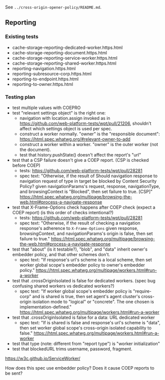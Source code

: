 See `../cross-origin-opener-policy/README.md`.

## Reporting

### Existing tests ###

- cache-storage-reporting-dedicated-worker.https.html
- cache-storage-reporting-document.https.html
- cache-storage-reporting-service-worker.https.html
- cache-storage-reporting-shared-worker.https.html
- reporting-navigation.https.html
- reporting-subresource-corp.https.html
- reporting-to-endpoint.https.html
- reporting-to-owner.https.html

### Testing plan ###

- test multiple values with COEPRO
- test "relevant settings object" is the right one:
  - navigation with location.assign invoked as in https://github.com/web-platform-tests/wpt/pull/21206, shouldn't affect which settings object is used per spec.
  - construct a worker normally. "owner" is the "responsible document": https://html.spec.whatwg.org/#relevant-owner-to-add
  - construct a worker within a worker. "owner" is the outer worker (not the document).
  - test that history.pushState() doesn't affect the report's "url"
- test that a CSP failure doesn't give a COEP report. (CSP is checked before COEP)
  - tests: https://github.com/web-platform-tests/wpt/pull/28281
  - spec text: "Otherwise, if the result of Should navigation response to navigation request of type in target be blocked by Content Security Policy? given navigationParams's request, response, navigationType, and browsingContext is "Blocked", then set failure to true. [CSP]"
  https://html.spec.whatwg.org/multipage/browsing-the-web.html#process-a-navigate-response
- test that X-Frame-Options check happens after COEP check (expect a COEP report) (is this order of checks intentional?)
  - tests: https://github.com/web-platform-tests/wpt/pull/28281
  - spec text: "Otherwise, if the result of checking a navigation response's adherence to `X-Frame-Options` given response, browsingContext, and navigationParams's origin is false, then set failure to true."
  https://html.spec.whatwg.org/multipage/browsing-the-web.html#process-a-navigate-response
- test that "about" (is it testable?), "blob", and "data" inherit owner's embedder policy, and that other schemes don't.
  - spec text: "If response's url's scheme is a local scheme, then set worker global scope's embedder policy to owner's embedder policy."
  https://html.spec.whatwg.org/multipage/workers.html#run-a-worker
- test that .crossOriginIsolated is false for dedicated workers. (spec bug confusing shared workers vs dedicated workers?)
  - spec text: "If worker global scope's embedder policy is "require-corp" and is shared is true, then set agent's agent cluster's cross-origin isolation mode to "logical" or "concrete". The one chosen is implementation-defined."
  https://html.spec.whatwg.org/multipage/workers.html#run-a-worker
- test that .crossOriginIsolated is false for a data: URL dedicated worker
  - spec text: "If is shared is false and response's url's scheme is "data", then set worker global scope's cross-origin isolated capability to false."
  https://html.spec.whatwg.org/multipage/workers.html#run-a-worker
- test that type (note: different from "report type") is "worker initialization"
- test that blockedURL trims username, password, fragment.


https://w3c.github.io/ServiceWorker/

How does this spec use embedder policy? Does it cause COEP reports to be sent?

